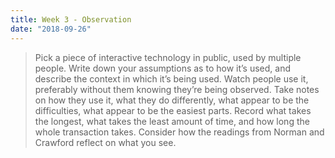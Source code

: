 ```yaml
---
title: Week 3 - Observation
date: "2018-09-26"
---
```


> Pick a piece of interactive technology in public, used by multiple people. Write down your assumptions as to how it’s used, and describe the context in which it’s being used. Watch people use it, preferably without them knowing they’re being observed. Take notes on how they use it, what they do differently, what appear to be the difficulties, what appear to be the easiest parts. Record what takes the longest, what takes the least amount of time, and how long the whole transaction takes. Consider how the readings from Norman and Crawford reflect on what you see.

